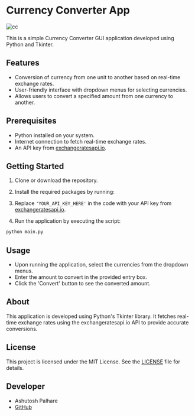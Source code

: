 # Currency Converter App
![cc](https://github.com/ashutosh786palhare/Python-Micro-Projects/assets/53346137/e77a3069-5097-4533-86cf-e4e2ddecde18)

This is a simple Currency Converter GUI application developed using Python and Tkinter.

## Features

- Conversion of currency from one unit to another based on real-time exchange rates.
- User-friendly interface with dropdown menus for selecting currencies.
- Allows users to convert a specified amount from one currency to another.

## Prerequisites

- Python installed on your system.
- Internet connection to fetch real-time exchange rates.
- An API key from [exchangeratesapi.io](https://exchangeratesapi.io/).

## Getting Started

1. Clone or download the repository.

2. Install the required packages by running:

3. Replace `'YOUR_API_KEY_HERE'` in the code with your API key from [exchangeratesapi.io](https://exchangeratesapi.io/).

4. Run the application by executing the script:
``` bash
python main.py
```

## Usage

- Upon running the application, select the currencies from the dropdown menus.
- Enter the amount to convert in the provided entry box.
- Click the 'Convert' button to see the converted amount.

## About

This application is developed using Python's Tkinter library. It fetches real-time exchange rates using the exchangeratesapi.io API to provide accurate conversions.

## License

This project is licensed under the MIT License. See the [LICENSE](LICENSE) file for details.

## Developer

- Ashutosh Palhare
- [GitHub](https://github.com/ashutosh786palhare)
